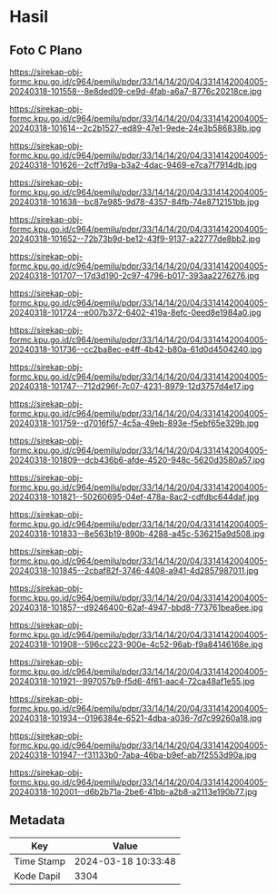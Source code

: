 # Hasil

## Foto C Plano

https://sirekap-obj-formc.kpu.go.id/c964/pemilu/pdpr/33/14/14/20/04/3314142004005-20240318-101558--8e8ded09-ce9d-4fab-a6a7-8776c20218ce.jpg

https://sirekap-obj-formc.kpu.go.id/c964/pemilu/pdpr/33/14/14/20/04/3314142004005-20240318-101614--2c2b1527-ed89-47e1-9ede-24e3b586838b.jpg

https://sirekap-obj-formc.kpu.go.id/c964/pemilu/pdpr/33/14/14/20/04/3314142004005-20240318-101626--2cff7d9a-b3a2-4dac-9469-e7ca7f7914db.jpg

https://sirekap-obj-formc.kpu.go.id/c964/pemilu/pdpr/33/14/14/20/04/3314142004005-20240318-101638--bc87e985-9d78-4357-84fb-74e8712151bb.jpg

https://sirekap-obj-formc.kpu.go.id/c964/pemilu/pdpr/33/14/14/20/04/3314142004005-20240318-101652--72b73b9d-be12-43f9-9137-a22777de8bb2.jpg

https://sirekap-obj-formc.kpu.go.id/c964/pemilu/pdpr/33/14/14/20/04/3314142004005-20240318-101707--17d3d190-2c97-4796-b017-393aa2276276.jpg

https://sirekap-obj-formc.kpu.go.id/c964/pemilu/pdpr/33/14/14/20/04/3314142004005-20240318-101724--e007b372-6402-419a-8efc-0eed8e1984a0.jpg

https://sirekap-obj-formc.kpu.go.id/c964/pemilu/pdpr/33/14/14/20/04/3314142004005-20240318-101736--cc2ba8ec-e4ff-4b42-b80a-61d0d4504240.jpg

https://sirekap-obj-formc.kpu.go.id/c964/pemilu/pdpr/33/14/14/20/04/3314142004005-20240318-101747--712d296f-7c07-4231-8979-12d3757d4e17.jpg

https://sirekap-obj-formc.kpu.go.id/c964/pemilu/pdpr/33/14/14/20/04/3314142004005-20240318-101759--d7016f57-4c5a-49eb-893e-f5ebf65e329b.jpg

https://sirekap-obj-formc.kpu.go.id/c964/pemilu/pdpr/33/14/14/20/04/3314142004005-20240318-101809--dcb436b6-afde-4520-948c-5620d3580a57.jpg

https://sirekap-obj-formc.kpu.go.id/c964/pemilu/pdpr/33/14/14/20/04/3314142004005-20240318-101821--50260695-04ef-478a-8ac2-cdfdbc644daf.jpg

https://sirekap-obj-formc.kpu.go.id/c964/pemilu/pdpr/33/14/14/20/04/3314142004005-20240318-101833--8e563b19-890b-4288-a45c-536215a9d508.jpg

https://sirekap-obj-formc.kpu.go.id/c964/pemilu/pdpr/33/14/14/20/04/3314142004005-20240318-101845--2cbaf82f-3746-4408-a941-4d2857987011.jpg

https://sirekap-obj-formc.kpu.go.id/c964/pemilu/pdpr/33/14/14/20/04/3314142004005-20240318-101857--d9246400-62af-4947-bbd8-773761bea6ee.jpg

https://sirekap-obj-formc.kpu.go.id/c964/pemilu/pdpr/33/14/14/20/04/3314142004005-20240318-101908--596cc223-900e-4c52-96ab-f9a84146168e.jpg

https://sirekap-obj-formc.kpu.go.id/c964/pemilu/pdpr/33/14/14/20/04/3314142004005-20240318-101921--997057b9-f5d6-4f61-aac4-72ca48af1e55.jpg

https://sirekap-obj-formc.kpu.go.id/c964/pemilu/pdpr/33/14/14/20/04/3314142004005-20240318-101934--0196384e-6521-4dba-a036-7d7c99260a18.jpg

https://sirekap-obj-formc.kpu.go.id/c964/pemilu/pdpr/33/14/14/20/04/3314142004005-20240318-101947--f31133b0-7aba-46ba-b9ef-ab7f2553d90a.jpg

https://sirekap-obj-formc.kpu.go.id/c964/pemilu/pdpr/33/14/14/20/04/3314142004005-20240318-102001--d6b2b71a-2be6-41bb-a2b8-a2113e190b77.jpg


## Metadata

| Key        | Value               |
| ---------- | ------------------- |
| Time Stamp | 2024-03-18 10:33:48 |
| Kode Dapil | 3304                |



